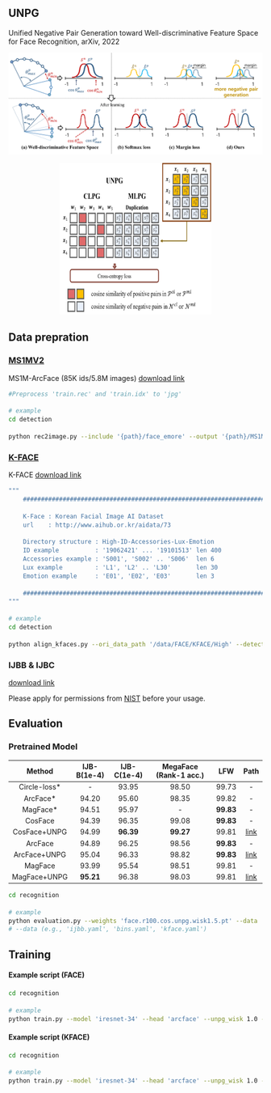 ## UNPG
Unified Negative Pair Generation toward
Well-discriminative Feature Space for Face
Recognition, arXiv, 2022

![](_images/geo_intro.png)
<p align="center">
<img src="_images/multi_vs_uni.png"  width="300" height="300"/>
</p>

## Data prepration

### [MS1MV2](https://arxiv.org/abs/1801.07698)
MS1M-ArcFace (85K ids/5.8M images) [download link](https://github.com/deepinsight/insightface/wiki/Dataset-Zoo)

```bash
#Preprocess 'train.rec' and 'train.idx' to 'jpg'

# example
cd detection

python rec2image.py --include '{path}/face_emore' --output '{path}/MS1MV2'
```

### [K-FACE](https://arxiv.org/abs/2103.02211)
K-FACE [download link](https://github.com/Jung-Jun-Uk/mixface)

```bash
"""
    ###################################################################

    K-Face : Korean Facial Image AI Dataset
    url    : http://www.aihub.or.kr/aidata/73

    Directory structure : High-ID-Accessories-Lux-Emotion
    ID example          : '19062421' ... '19101513' len 400
    Accessories example : 'S001', 'S002' .. 'S006'  len 6
    Lux example         : 'L1', 'L2' .. 'L30'       len 30
    Emotion example     : 'E01', 'E02', 'E03'       len 3
    
    ###################################################################
"""

# example
cd detection

python align_kfaces.py --ori_data_path '/data/FACE/KFACE/High' --detected_data_path 'kface_retina_align_112x112'
```

### IJBB & IJBC
[download link](https://github.com/IrvingMeng/MagFace)

Please apply for permissions from [NIST](https://www.nist.gov/programs-projects/face-challenges) before your usage.

## Evaluation

### Pretrained Model

|Method|IJB-B(1e-4)|IJB-C(1e-4)|MegaFace (Rank-1 acc.)|LFW|Path|
|:---:|:---:|:---:|:---:|:---:|:---:|
|Circle-loss*|-|93.95|98.50|99.73|-|
|ArcFace*|94.20|95.60|98.35|99.82|-|
|MagFace*|94.51|95.97|-|**99.83**|-|
|CosFace|94.39|96.35|99.08|**99.83**|-|
|CosFace+UNPG|94.99|**96.39**|**99.27**|99.81|[link](https://koreatechackr-my.sharepoint.com/:u:/g/personal/rnans33_koreatech_ac_kr/EfQrB42yUHlIpy_G-tg7UH4BedVBFywGVRivRTwzkzyeRQ?e=xJ6T48)|
|ArcFace|94.89|96.25|98.56|**99.83**|-|
|ArcFace+UNPG|95.04|96.33|98.82|**99.83**|[link](https://koreatechackr-my.sharepoint.com/:u:/g/personal/rnans33_koreatech_ac_kr/EZlqt0175BVFmG0VvsnhNc8Bym9e18BHt0mrsDXAuk9eMw?e=h75aWI)|
|MagFace|93.99|95.54|98.51|99.81|-|
|MagFace+UNPG|**95.21**|96.38|98.03|99.81|[link](https://koreatechackr-my.sharepoint.com/:u:/g/personal/rnans33_koreatech_ac_kr/EYPx3wZNc3xMkULR7RpIgK0BK0UY_iHs6oZnkg49Xm21sw)|


```bash
cd recognition

# example
python evaluation.py --weights 'face.r100.cos.unpg.wisk1.5.pt' --data 'ijbc.yaml' 
# --data (e.g., 'ijbb.yaml', 'bins.yaml', 'kface.yaml')
```

## Training
#### Example script (FACE)
```bash
cd recognition

# example 
python train.py --model 'iresnet-34' --head 'arcface' --unpg_wisk 1.0 --data 'data/face.yaml' --hyp 'data/hyp.yaml' --name 'example' --device 0,1
```

#### Example script (KFACE)
```bash
cd recognition

# example 
python train.py --model 'iresnet-34' --head 'arcface' --unpg_wisk 1.0 --data 'data/kface.yaml' --hyp 'data/hyp.yaml' --name 'example' --device 0,1
```